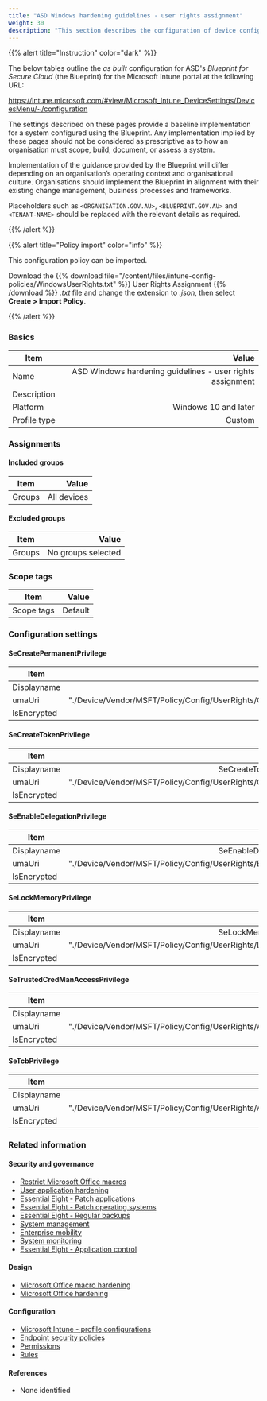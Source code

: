 ```yaml
---
title: "ASD Windows hardening guidelines - user rights assignment"
weight: 30
description: "This section describes the configuration of device configuration profiles within Microsoft Intune associated with systems built according to the guidance provided by ASD's Blueprint for Secure Cloud."
---
```


{{% alert title="Instruction" color="dark" %}}

The below tables outline the _as built_ configuration for ASD's _Blueprint for Secure Cloud_ (the Blueprint) for the Microsoft Intune portal at the following URL:

<https://intune.microsoft.com/#view/Microsoft_Intune_DeviceSettings/DevicesMenu/~/configuration>

The settings described on these pages provide a baseline implementation for a system configured using the Blueprint. Any implementation implied by these pages should not be considered as prescriptive as to how an organisation must scope, build, document, or assess a system.

Implementation of the guidance provided by the Blueprint will differ depending on an organisation’s operating context and organisational culture. Organisations should implement the Blueprint in alignment with their existing change management, business processes and frameworks.

Placeholders such as `<ORGANISATION.GOV.AU>`, `<BLUEPRINT.GOV.AU>` and `<TENANT-NAME>` should be replaced with the relevant details as required.

{{% /alert %}}

{{% alert title="Policy import" color="info" %}}

This configuration policy can be imported.

Download the {{% download file="/content/files/intune-config-policies/WindowsUserRights.txt" %}} User Rights Assignment {{% /download %}} _.txt_ file and change the extension to _.json_, then select **Create > Import Policy**.

{{% /alert %}}

### Basics

| Item         |                                                     Value |
| ------------ | --------------------------------------------------------: |
| Name         | ASD Windows hardening guidelines - user rights assignment |
| Description  |                                                           |
| Platform     |                                      Windows 10 and later |
| Profile type |                                                    Custom |

### Assignments

#### Included groups

| Item   |       Value |
| ------ | ----------: |
| Groups | All devices |

#### Excluded groups

| Item   |              Value |
| ------ | -----------------: |
| Groups | No groups selected |

### Scope tags

| Item       |   Value |
| ---------- | ------: |
| Scope tags | Default |

### Configuration settings

#### SeCreatePermanentPrivilege

| Item        |                                                                        Value |
| ----------- | ---------------------------------------------------------------------------: |
| Displayname |                                                   SeCreatePermanentPrivilege |
| umaUri      | "./Device/Vendor/MSFT/Policy/Config/UserRights/CreatePermanentSharedObjects" |
| IsEncrypted |                                                                        false |

#### SeCreateTokenPrivilege

| Item        |                                                       Value |
| ----------- | ----------------------------------------------------------: |
| Displayname |                                      SeCreateTokenPrivilege |
| umaUri      | "./Device/Vendor/MSFT/Policy/Config/UserRights/CreateToken" |
| IsEncrypted |                                                       false |

#### SeEnableDelegationPrivilege

| Item        |                                                            Value |
| ----------- | ---------------------------------------------------------------: |
| Displayname |                                      SeEnableDelegationPrivilege |
| umaUri      | "./Device/Vendor/MSFT/Policy/Config/UserRights/EnableDelegation" |
| IsEncrypted |                                                            false |

#### SeLockMemoryPrivilege

| Item        |                                                      Value |
| ----------- | ---------------------------------------------------------: |
| Displayname |                                      SeLockMemoryPrivilege |
| umaUri      | "./Device/Vendor/MSFT/Policy/Config/UserRights/LockMemory" |
| IsEncrypted |                                                      false |

#### SeTrustedCredManAccessPrivilege

| Item        |                                                                                  Value |
| ----------- | -------------------------------------------------------------------------------------: |
| Displayname |                                                        SeTrustedCredManAccessPrivilege |
| umaUri      | "./Device/Vendor/MSFT/Policy/Config/UserRights/AccessCredentialManagerAsTrustedCaller" |
| IsEncrypted |                                                                                  false |

#### SeTcbPrivilege

| Item        |                                                                         Value |
| ----------- | ----------------------------------------------------------------------------: |
| Displayname |                                                                SeTcbPrivilege |
| umaUri      | "./Device/Vendor/MSFT/Policy/Config/UserRights/ActAsPartOfTheOperatingSystem" |
| IsEncrypted |                                                                         false |

### Related information

#### Security and governance

- [Restrict Microsoft Office macros](/security-and-governance/essential-eight/restrict-microsoft-office-macros)
- [User application hardening](/security-and-governance/system-security-plan/system-hardening-user-apps)
- [Essential Eight - Patch applications](/security-and-governance/essential-eight/patch-applications)
- [Essential Eight - Patch operating systems](/security-and-governance/essential-eight/patch-os)
- [Essential Eight - Regular backups](/security-and-governance/essential-eight/regular-backups)
- [System management](/security-and-governance/system-security-plan/system-management)
- [Enterprise mobility](/security-and-governance/system-security-plan/enterprise-mobility)
- [System monitoring](/security-and-governance/system-security-plan/system-monitoring)
- [Essential Eight - Application control](/security-and-governance/essential-eight/application-control)

#### Design

- [Microsoft Office macro hardening](/design/endpoints/windows/security/microsoft-office-macro-hardening)
- [Microsoft Office hardening](/design/endpoints/windows/security/microsoft-office-hardening)

#### Configuration

- [Microsoft Intune - profile configurations](/configuration/intune/devices/configuration-policies)
- [Endpoint security policies](/configuration/defender/endpoints/configuration-management/endpoint-security-policies)
- [Permissions](/configuration/defender/settings/endpoints/permissions)
- [Rules](/configuration/defender/settings/endpoints/rules)

#### References

- None identified
